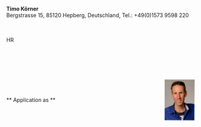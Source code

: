 **Timo Körner**  
Bergstrasse 15, 85120 Hepberg, Deutschland, Tel.: +49(0)1573 9598 220
&nbsp;  
&nbsp;

<span id=comp></span>  
HR  
&nbsp;
&nbsp;

&emsp;&emsp;&emsp;&emsp;&emsp;&emsp;&emsp;&emsp;&emsp;&emsp;&emsp;&emsp;&emsp;&emsp;&emsp;&emsp;&emsp;&emsp;&emsp;&emsp;&emsp;&emsp;&emsp;&emsp;&emsp;&emsp;&emsp;&emsp;&emsp;&emsp;&emsp;&emsp;&emsp;&emsp;&emsp;&emsp;&emsp;&emsp;&emsp; <span id=date></span>  
&nbsp;
&nbsp;

** Application as <span id=job></span>** &emsp;&emsp;&emsp;&emsp;&emsp;&emsp;&emsp;&emsp;&emsp;&emsp;&emsp;&emsp;&emsp;&emsp;&emsp;&emsp;&emsp;&emsp;&emsp;&emsp;  <img align=center src='../assets/tk.jpg' alt='alt text' width=80/>

&nbsp;
